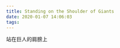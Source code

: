 ```yaml
---
title: Standing on the Shoulder of Giants
date: 2020-01-07 14:06:03
tags:
---
```


站在巨人的肩膀上

<!-- more -->


